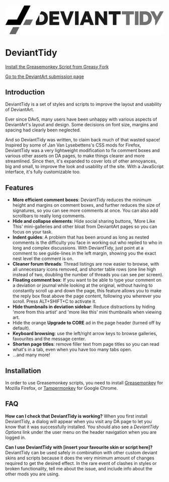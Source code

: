 [![DeviantTidy](https://raw.githubusercontent.com/BoffinbraiN/devianttidy/master/images/logotext.png)](http://www.deviantart.com/deviation/45622809)

# DeviantTidy

[Install the Greasemonkey Script from Greasy Fork](https://greasyfork.org/scripts/5681-devianttidy)

[Go to the DeviantArt submission page](https://boffinbrain.deviantart.com/art/DeviantTidy-45622809)

## Introduction

DeviantTidy is a set of styles and scripts to improve the layout and usability of DeviantArt.

Ever since DAv5, many users have been unhappy with various aspects of DeviantArt's layout and design. Some decisions on font size, margins and spacing had clearly been neglected.

And so DeviantTidy was written, to claim back much of that wasted space! Inspired by some of Jan Van Lysebettens's CSS mods for Firefox, DeviantTidy was a very lightweight modification to fix comment boxes and various other assets on DA pages, to make things clearer and more streamlined. Since then, it's expanded to cover lots of other annoyances, big and small, to improve the look and usability of the site. With a JavaScript interface, it's fully customizable too.

## Features

- **More efficient comment boxes**: DeviantTidy reduces the minimum height and margins on comment boxes, and further reduces the size of signatures, so you can see more comments at once. You can also add scrollbars to really long comments.
- **Hide and collapse elements**: Hide social sharing buttons, 'More Like This' mini-galleries and other bloat from DeviantArt pages so you can focus on your task.
- **Indent guides**: A problem that has been around as long as nested comments is the difficulty you face in working out who replied to who in long and complex discussions. With DeviantTidy, just point at a comment to see guide-lines in the left margin, showing you the exact nest level the comment is on.
- **Cleaner forum threads**: Thread listings are now easier to browse, with all unnecessary icons removed, and shorter table rows (one line high instead of two, doubling the number of threads you can see per screen).
- **Floating comment box**: If you want to be able to type your comment on a deviation or journal while looking at the original, without having to constantly scroll up and down the page, this feature allows you to make the reply box float above the page content, following you wherever you scroll. Press ALT+SHIFT+C to activate it.
- **Hide thumbnails in deviation sidebar**: Reduce distractions by hiding 'more from this artist' and 'more like this' mini thumbnails when viewing art.
- Hide the orange **Upgrade to CORE** ad in the page header (turned off by default).
- **Keyboard browsing**: use the left/right arrow keys to browse galleries, favourites and the message center.
- **Shorten page titles**: remove filler text from page titles so you can read what's in a tab, even when you have too many tabs open.
- ...and many more!

## Installation

In order to use Greasemonkey scripts, you need to install [Greasemonkey](https://addons.mozilla.org/en-us/firefox/addon/greasemonkey/) for Mozilla Firefox, or [Tampermonkey](https://chrome.google.com/webstore/detail/tampermonkey/dhdgffkkebhmkfjojejmpbldmpobfkfo?hl=en) for Google Chrome.

## FAQ

**How can I check that DeviantTidy is working?**
When you first install DeviantTidy, a dialog will appear when you visit any DA page to let you know that it was successfully installed. You should also see a *DeviantTidy Options* link under the user menu on the header navigation when you are logged in.

**Can I use DeviantTidy with [insert your favourite skin or script here]?**
DeviantTidy can be used safely in combination with other custom deviant skins and scripts because it does the very minimum amount of changes required to get the desired effect. In the rare event of clashes in styles or broken functionality, tell me about the issue, and include info about the other mods you are using.